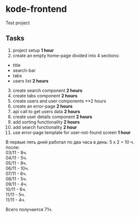 # kode-frontend

Test project

## Tasks

1. project setup
   **1 hour**
2. create an empty home-page divided into 4 sections:

- title
- search-bar
- tabs
- users list
  **2 hours**

3. create search component
   **2 hours**
4. create tabs component
   **2 hours**
5. create users and user components
   \*\*2 hours
6. create an error-page
   **2 hours**
7. api call to get users data
   **2 hours**
8. create user details component
   **2 hours**
9. add sorting functionality
   **2 hours**
10. add search functionality
    **2 hour**
11. use error-page template for user-not-found screen
    **1 hour**

В первые пять дней работал по два часа в день: 5 x 2 = 10 ч.  
после:    
03/11 - 8ч.  
04/11 - 5ч.  
05/11 - 8ч.  
06/11 - 10ч.  
07/11 - 6ч.  
08/11 - 5ч.  
09/11 - 4ч.  
10/11 - 6ч.  
11/11 - 5ч.  
11/11 - 4ч.  
  
Всего получается 71ч.
